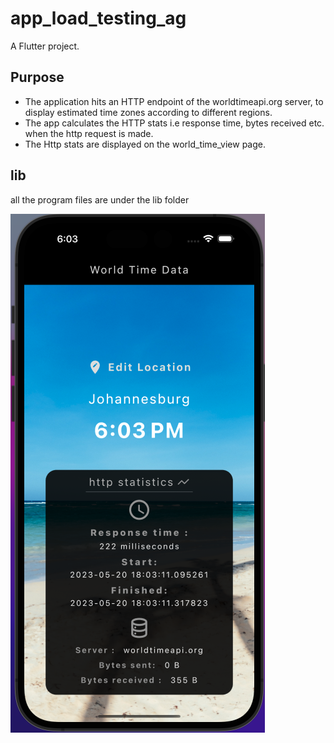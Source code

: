 # app_load_testing_ag

A Flutter project.

## Purpose
- The application hits an HTTP endpoint of the worldtimeapi.org server, to display estimated time zones according to different regions.
- The app calculates the HTTP stats i.e response time, bytes received etc. when the http request is made.
- The Http stats are displayed on the world_time_view page.

## lib
all the program files are under the lib folder

![alt text](https://github.com/smllqs/Allan_Gray_Challenge/blob/main/screenshots/screenshot1.png)

